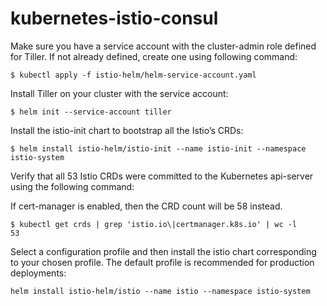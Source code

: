 # kubernetes-istio-consul

Make sure you have a service account with the cluster-admin role defined for Tiller. If not already defined, create one using following command:
```
$ kubectl apply -f istio-helm/helm-service-account.yaml
```
Install Tiller on your cluster with the service account:
```
$ helm init --service-account tiller
```
Install the istio-init chart to bootstrap all the Istio’s CRDs:
```
$ helm install istio-helm/istio-init --name istio-init --namespace istio-system
```
Verify that all 53 Istio CRDs were committed to the Kubernetes api-server using the following command:

If cert-manager is enabled, then the CRD count will be 58 instead.
```
$ kubectl get crds | grep 'istio.io\|certmanager.k8s.io' | wc -l
53
```
Select a configuration profile and then install the istio chart corresponding to your chosen profile. The default profile is recommended for production deployments:

```
helm install istio-helm/istio --name istio --namespace istio-system
```
